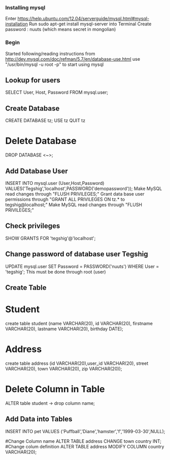 ### Installing mysql
Enter https://help.ubuntu.com/12.04/serverguide/mysql.html#mysql-installation
Run sudo apt-get install mysql-server into Terminal
Create password : nuuts (which means secret in mongolian)

### Begin
Started following/reading instructions from http://dev.mysql.com/doc/refman/5.7/en/database-use.html
use "/usr/bin/mysql -u root -p" to start using mysql

## Lookup for users
SELECT User, Host, Password FROM mysql.user;

## Create Database
CREATE DATABASE tz;
USE tz
QUIT tz
# Delete Database
DROP DATABASE <~>;

## Add Database User
INSERT INTO mysql.user (User,Host,Password) VALUES('Tegshig','localhost',PASSWORD('demopassword'));
Make MySQL read changes through "FLUSH PRIVILEGES;"
Grant data base user permissions through "GRANT ALL PRIVILEGES ON tz.* to tegshig@localhost;"
Make MySQL read changes through "FLUSH PRIVILEGES;"

## Check privileges 
SHOW GRANTS FOR 'tegshig'@'localhost';

## Change password of database user Tegshig
UPDATE mysql.user SET Password = PASSWORD('nuuts') WHERE User = 'tegshig';
This must be done through root (user)

## Create Table
# Student
create table student (name VARCHAR(20), id VARCHAR(20), firstname VARCHAR(20), lastname VARCHAR(20), birthday DATE);
# Address
create table address (id VARCHAR(20),user_id VARCHAR(20), street VARCHAR(20), town VARCHAR(20), zip VARCHAR(20));
# Delete Column in Table
ALTER table student
    -> drop column name;

## Add Data into Tables
INSERT INTO pet
VALUES ('Puffball','Diane','hamster','f','1999-03-30',NULL);

#Change Column name
ALTER TABLE address CHANGE town country INT;
#Change colum definition
ALTER TABLE address MODIFY COLUMN country VARCHAR(20);

